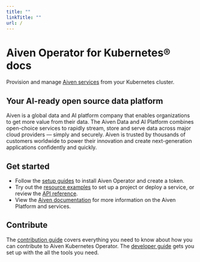 ```yaml
---
title: ""
linkTitle: ""
url: /
---
```


# Aiven Operator for Kubernetes® docs

Provision and manage [Aiven services](https://aiven.io/docs/products/services) from your Kubernetes cluster.

## Your AI-ready open source data platform

Aiven is a global data and AI platform company that enables organizations to get more value from their data. The Aiven Data and AI Platform combines open-choice services to rapidly stream, store and serve data across major cloud providers — simply and securely. Aiven is trusted by thousands of customers worldwide to power their innovation and create next-generation applications confidently and quickly.

## Get started

- Follow the [setup guides](./installation/prerequisites.md) to install Aiven Operator and create a token.
- Try out the [resource examples](examples/project.md) to set up a project or deploy a service, or review the [API reference](resources/alloydbomni.md).
- View the [Aiven documentation](https://aiven.io/docs) for more information on the Aiven Platform and services.

## Contribute

The [contribution guide](./contributing/index.md) covers everything you need to know about how you can contribute to Aiven Kubernetes Operator. The [developer guide](./contributing/developer-guide.md) gets you set up with the all the tools you need.